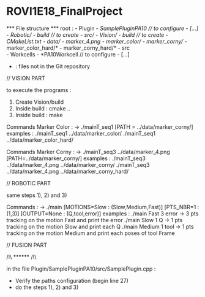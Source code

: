 # ROVI1E18_FinalProject

*** File structure ***
root : 
	- Plugin
		- *SamplePluginPA10 // to configure
			- [...]
	- Robotic/
		- *build // to create
		- src/*
	- Vision/
		- *build // to create
		- CMakeList.txt
		- data/
			- marker_4.png
			- marker_color/*
			- marker_corny/*
			- marker_color_hard/*
			- marker_corny_hard/*
		- src		
	- Workcells
		- *PA10Workcell // to configure
			- [...]

* : files not in the Git repository

// VISION PART

to execute the programs :

1) Create Vision/build
2) Inside build : cmake ..
3) Inside build : make

Commands Marker Color :
-> ./mainT_seq1 [PATH = ../data/marker_corny/]
examples :
./mainT_seq1 ../data/marker_color/
./mainT_seq1 ../data/marker_color_hard/

Commands Marker Corny :
-> ./mainT_seq3 ../data/marker_4.png [PATH=../data/marker_corny/]
examples :
./mainT_seq3 ../data/marker_4.png ../data/marker_corny/
./mainT_seq3 ../data/marker_4.png ../data/marker_corny_hard/

// ROBOTIC PART

same steps 1), 2) and 3)

Commands :
-> ./main [MOTIONS=Slow : (Slow,Medium,Fast)] [PTS_NBR=1 : (1,3)] [OUTPUT=None : (Q,tool,error)]
examples : 
./main Fast 3 error  -> 3 pts tracking on the motion Fast and print the error
./main Slow 1 Q      -> 1 pts tracking on the motion Slow and print each Q
./main Medium 1 tool -> 1 pts tracking on the motion Medium and print each poses of tool Frame


// FUSION PART

/!\ ****** /!\

in the file Plugin/SamplePluginPA10/src/SamplePlugin.cpp :
- Verify the paths configuration (begin line 27)
- do the steps 1), 2) and 3)
